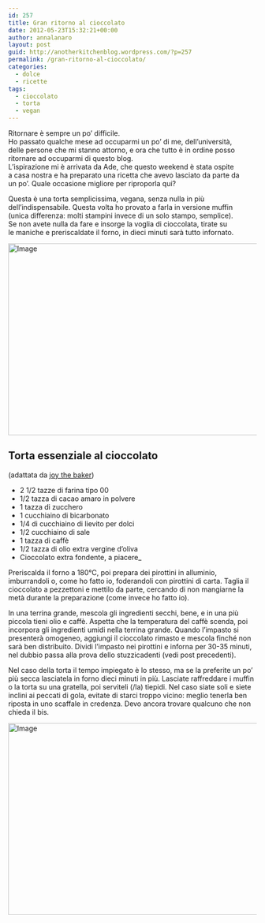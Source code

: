 ```yaml
---
id: 257
title: Gran ritorno al cioccolato
date: 2012-05-23T15:32:21+00:00
author: annalanaro
layout: post
guid: http://anotherkitchenblog.wordpress.com/?p=257
permalink: /gran-ritorno-al-cioccolato/
categories:
  - dolce
  - ricette
tags:
  - cioccolato
  - torta
  - vegan
---
```

Ritornare è sempre un po&#8217; difficile.<br /> Ho passato qualche mese ad occuparmi un po&#8217; di me, dell&#8217;università,<br /> delle persone che mi stanno attorno, e ora che tutto è in ordine posso<br /> ritornare ad occuparmi di questo blog.<br /> L&#8217;ispirazione mi è arrivata da Ade, che questo weekend è stata ospite<br /> a casa nostra e ha preparato una ricetta che avevo lasciato da parte da<br /> un po&#8217;. Quale occasione migliore per riproporla qui?

Questa è una torta semplicissima, vegana, senza nulla in più<br /> dell&#8217;indispensabile. Questa volta ho provato a farla in versione muffin<br /> (unica differenza: molti stampini invece di un solo stampo, semplice).<br /> Se non avete nulla da fare e insorge la voglia di cioccolata, tirate su<br /> le maniche e preriscaldate il forno, in dieci minuti sarà tutto infornato.

<img class=" wp-image alignnone" src="https://anotherkitchenblog.files.wordpress.com/2012/05/dscf3398.jpg?w=1014" alt="Image" width="519" height="389" />

## Torta essenziale al cioccolato

(adattata da <a title="joy the baker" href="http://joythebaker.com/2012/02/simple-vegan-chocolate-cake/" target="_blank">joy the baker</a>)

* 2 1/2 tazze di farina tipo 00
* 1/2 tazza di cacao amaro in polvere
* 1 tazza di zucchero
* 1 cucchiaino di bicarbonato
* 1/4 di cucchiaino di lievito per dolci
* 1/2 cucchiaino di sale
* 1 tazza di caffè
* 1/2 tazza di olio extra vergine d&#8217;oliva
* Cioccolato extra fondente, a piacere_

Preriscalda il forno a 180°C, poi prepara dei pirottini in alluminio, imburrandoli o, come ho fatto io, foderandoli con pirottini di carta. Taglia il cioccolato a pezzettoni e mettilo da parte, cercando di non mangiarne la metà durante la preparazione (come invece ho fatto io).

In una terrina grande, mescola gli ingredienti secchi, bene, e in una più piccola tieni olio e caffè. Aspetta che la temperatura del caffè scenda, poi incorpora gli ingredienti umidi nella terrina grande. Quando l&#8217;impasto si presenterà omogeneo, aggiungi il cioccolato rimasto e mescola finché non sarà ben distribuito. Dividi l&#8217;impasto nei pirottini e inforna per 30-35 minuti, nel dubbio passa alla prova dello stuzzicadenti (vedi post precedenti).

Nel caso della torta il tempo impiegato è lo stesso, ma se la preferite un po&#8217; più secca lasciatela in forno dieci minuti in più. Lasciate raffreddare i muffin o la torta su una gratella, poi serviteli (/la) tiepidi. Nel caso siate soli e siete inclini ai peccati di gola, evitate di starci troppo vicino: meglio tenerla ben riposta in uno scaffale in credenza. Devo ancora trovare qualcuno che non chieda il bis.

<img class=" wp-image" src="https://anotherkitchenblog.files.wordpress.com/2012/05/dscf3394.jpg?w=1014" alt="Image" width="519" height="389" />